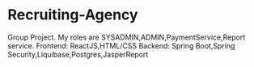 # Recruiting-Agency
Group Project. My roles are SYSADMIN,ADMIN,PaymentService,Report service.
Frontend: ReactJS,HTML/CSS
Backend: Spring Boot,Spring Security,Liquibase,Postgres,JasperReport
